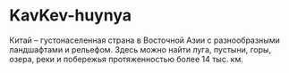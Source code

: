 # KavKev-huynya
Китай – густонаселенная страна в Восточной Азии с разнообразными ландшафтами и рельефом. Здесь можно найти луга, пустыни, горы, озера, реки и побережья протяженностью более 14 тыс. км.
